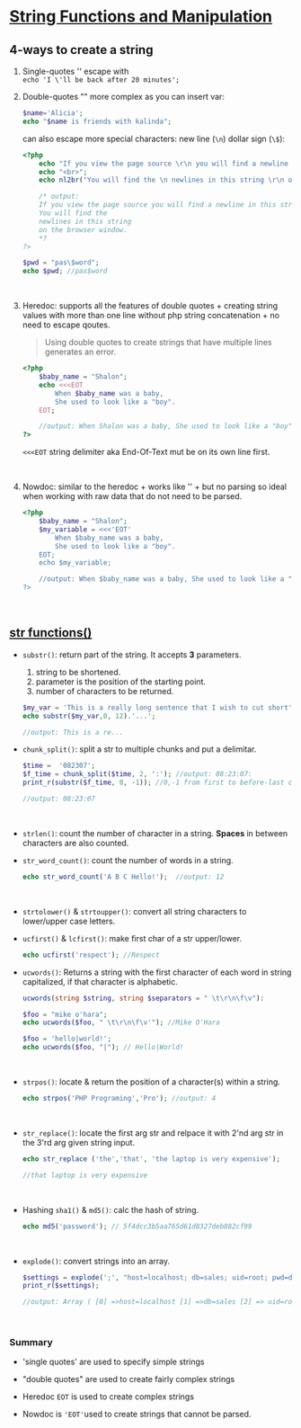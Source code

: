 # [String Functions and Manipulation](https://www.php.net/manual/en/ref.strings.php)

## 4-ways to create a string

1. Single-quotes '' escape with \
`echo 'I \'ll be back after 20 minutes';`

2. Double-quotes "" more complex as you can insert var:

    ```php
    $name='Alicia';
    echo "$name is friends with kalinda";
    ```

    can also escape more special characters: new line (`\n`) dollar sign (`\$`):

    ```php
    <?php
        echo "If you view the page source \r\n you will find a newline in this string.";
        echo "<br>";
        echo nl2br("You will find the \n newlines in this string \r\n on the browser window."); 

        /* output:
        If you view the page source you will find a newline in this string.
        You will find the
        newlines in this string
        on the browser window.
        *?
    ?>
    ```

    ```php
    $pwd = "pas\$word";
    echo $pwd; //pas$word
    ```

<br>

3. Heredoc: supports all the features of double quotes + creating string values with more than one line without php string concatenation + no need to escape qoutes.
    >  Using double quotes to create strings that have multiple lines generates an error.

    ```php
    <?php
        $baby_name = "Shalon";
        echo <<<EOT
            When $baby_name was a baby,
            She used to look like a "boy".
        EOT;

        //output: When Shalon was a baby, She used to look like a "boy"
    ?>
    ```

    `<<<EOT` string delimiter aka End-Of-Text mut be on its own line first.

<br>

4. Nowdoc: similar to the heredoc + works like '' + but no parsing so  ideal when working with raw data that do not need to be parsed.

    ```php
    <?php
        $baby_name = "Shalon";
        $my_variable = <<<'EOT'
            When $baby_name was a baby,
            She used to look like a "boy".
        EOT;
        echo $my_variable;

        //output: When $baby_name was a baby, She used to look like a "boy".
    ?>
    ```

<br>

## [str functions()](https://www.php.net/manual/en/ref.strings.php)

- `substr()`: return part of the string. It accepts **3** parameters.
    1. string to be shortened.
    2. parameter is the position of the starting point.
    3. number of characters to be returned.

    ```php
    $my_var = 'This is a really long sentence that I wish to cut short';
    echo substr($my_var,0, 12).'...';

    //output: This is a re...
    ```

- `chunk_split()`: split a str to multiple chunks and put a delimitar.

    ```php
    $time =  '082307';
    $f_time = chunk_split($time, 2, ':'); //output: 08:23:07:
    print_r(substr($f_time, 0, -1)); //0,-1 from first to before-last charto remove : at the end.
    
    //output: 08:23:07
    ```

<br>

- `strlen()`: count the number of character in a string. **Spaces** in between characters are also counted.

- `str_word_count()`: count the number of words in a string.

    ```php
    echo str_word_count('A B C Hello!');  //output: 12
    ```

<br>

- `strtolower()` & `strtoupper()`: convert all string characters to lower/upper case letters.

- `ucfirst()` & `lcfirst()`: make first char of a str upper/lower.

    ```PHP
    echo ucfirst('respect'); //Respect
    ```

- `ucwords()`: Returns a string with the first character of each word in string capitalized, if that character is alphabetic.

    ```php
    ucwords(string $string, string $separators = " \t\r\n\f\v"):

    $foo = "mike o'hara";
    echo ucwords($foo, " \t\r\n\f\v'"); //Mike O'Hara

    $foo = 'hello|world!';
    echo ucwords($foo, "|"); // Hello|World!
    ```

<br>

- `strpos()`: locate & return the position of a character(s) within a string.

    ```php
    echo strpos('PHP Programing','Pro'); //output: 4
    ```

<br>

- `str_replace()`: locate the first arg str and relpace it with 2'nd arg str in the 3'rd arg given string input.

    ```php
    echo str_replace ('the','that', 'the laptop is very expensive');

    //that laptop is very expensive
    ```

<br>

- Hashing `sha1()` & `md5()`: calc the hash of string.  

    ```php
    echo md5('password'); // 5f4dcc3b5aa765d61d8327deb882cf99
    ```

<br>

- `explode()`: convert strings into an array.

    ```php
    $settings = explode(';', "host=localhost; db=sales; uid=root; pwd=demo");
    print_r($settings);

    //output: Array ( [0] =>host=localhost [1] =>db=sales [2] => uid=root [3] => pwd=demo )
    ```

<br>

### Summary

- 'single quotes' are used to specify simple strings

- "double quotes" are used to create fairly complex strings
- Heredoc `EOT` is used to create complex strings
- Nowdoc is `'EOT'`used to create strings that cannot be parsed.
